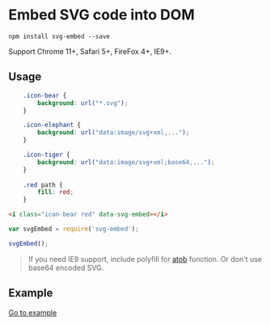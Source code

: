 # Embed SVG code into DOM

```
npm install svg-embed --save
```
Support Chrome 11+, Safari 5+, FireFox 4+, IE9+. 

## Usage

```css
    .icon-bear {
        background: url("*.svg");
    }

    .icon-elephant {
        background: url("data:image/svg+xml,...");
    }

    .icon-tiger {
        background: url("data:image/svg+xml;base64,...");
    }
    
    .red path {
        fill: red;
    }
```

```html
<i class="icon-bear red" data-svg-embed></i>
```

```js
var svgEmbed = require('svg-embed');

svgEmbed();
```

> If you need IE9 support, include polyfill for [atob](https://developer.mozilla.org/en-US/docs/Web/API/WindowBase64/atob) function.
> Or don't use base64 encoded SVG. 

## Example

<a href="http://elfet.github.io/svg-embed/example/">Go to example</a>

